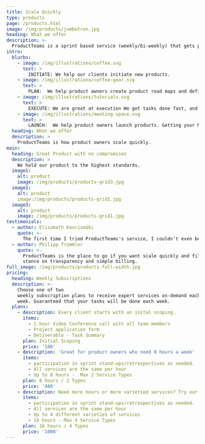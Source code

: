 ```yaml
---
title: Scale Quickly
type: products
page: /products.html
image: /img/products/jumbotron.jpg
heading: What we offer
description: >-
  ProductTeams is a sprint based service (weekly/bi-weekly) that gets product tasks done to keep your sprints on track.  We are glad to help fill out your team on an ad-hoc basis and we love what we do.
intro:
  blurbs:
    - image: /img/illustrations/coffee.svg
      text: >
        INITIATE: We help our clients initiate new products.
    - image: /img/illustrations/coffee-gear.svg
      text: >
        PLAN:  We help product owners create product road maps and define requirements.
    - image: /img/illustrations/tutorials.svg
      text: >
        EXECUTE: We are great at execution We get tasks done fast, and sync with your team to add speed to your process.
    - image: /img/illustrations/meeting-space.svg
      text: >
        LAUNCH:  We help product owners launch products. Getting your MVP out the door and into the wild is our the ultimate metric. We have launched over 700 products in over 30 languages in over 100 countries.
  heading: What we offer
  description: >
    ProductTeams is how product owners scale quickly.
main:
  heading: Great Product with no compromises
  description: >
    We hold our product to the highest standards.
  image1:
    alt: product
    image: /img/products/products-grid3.jpg 
  image2:
    alt: product
    image:/img/products/products-grid2.jpg 
  image3:
    alt: product
    image: /img/products/products-grid1.jpg
testimonials:
  - author: Elisabeth Kaurismäki
    quote: >-
      The first time I tried ProductTeams's service, I couldn’t even believe that was able to scale so quickly.
  - author: Philipp Trommler
    quote: >-
      ProductTeams is the place to go if you want scale quickly and fill out your team. I love their
      stance on transparency and simple billing.
full_image: /img/products/products-full-width.jpg
pricing:
  heading: Weekly Subscriptions
  description: >-
    Choose one of two
    weekly subscription plans to receive expert services on-demand each
    week. Guaranteed that your tasks will be done each week.
  plans:
    - description: Every client starts with an inital scoping.
      items:
        - 1 hour Video Conference call with all team members
        - Project application form
        - Deliverable - Task Summary
      plan: Initial Scoping
      price: '100'
    - description: 'Great for product owners who need 8 hours a week'
      items:
        - participation in sprint stand-ups/retrospectives as needed.
        - All services are the same per hour
        - Up to 8 hours -  Max 2 Service Types
      plan: 8 hours / 2 Types 
      price: '480'
    - description: Need more hours or more varietied services? Try our custom plan
      items:
        - participation in sprint stand-ups/retrospectives as needed.
        - All services are the same per hour
        - Up to 4 different varieties of services
        - 16 hours - Max 4 Service Types
      plan: 16 hours / 4 Types 
      price: '1000'
---
```


